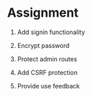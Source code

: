 # Assignment

1. Add signin functionality

2. Encrypt password

3. Protect admin routes

4. Add CSRF protection

5. Provide use feedback
